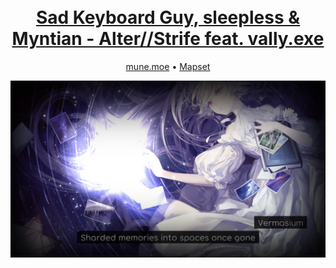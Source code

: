 <h1 align="center">
  <br/>
  <a href="https://mune.moe/works/storyboards/15">Sad Keyboard Guy, sleepless & Myntian - Alter//Strife feat. vally.exe</a>
  <br/>
</h1>

<p align="center">
  <a href="https://mune.moe/works/storyboards/15" target="_blank" rel="noopener noreferrer">mune.moe</a> •
  <a href="https://osu.ppy.sh/beatmapsets/1881706" target="_blank" rel="noopener noreferrer">Mapset</a>
</p>

![image](https://raw.githubusercontent.com/munehime/osu-storyboards/main/assets/images/storyboards/1881706.png)
